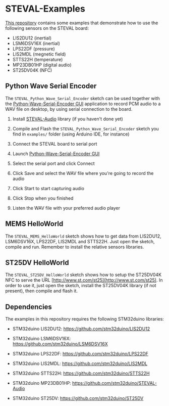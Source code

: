 # STEVAL-Examples

[This repository](https://github.com/stm32duino/STEVAL-Examples) contains some examples that demonstrate how to use the following sensors on the STEVAL board:

- LIS2DU12 (inertial)
- LSM6DSV16X (inertial)
- LPS22DF (pressure)
- LIS2MDL (megnetic field)
- STTS22H (temperature)
- MP23DB01HP (digital audio)
- ST25DV04K (NFC)

## Python Wave Serial Encoder

The `STEVAL_Python_Wave_Serial_Encoder` sketch can be used together with the [Python-Wave-Serial-Encoder GUI](https://github.com/stm32duino/Python-Wave-Serial-Encoder) application to record PCM audio to a WAV file on desktop, by using serial connection to the board.

1. Install [STEVAL-Audio](https://github.com/stm32duino/STEVAL-Audio) library (if you haven't done yet)

2. Compile and Flash the `STEVAL_Python_Wave_Serial_Encoder` sketch you find in `examples/` folder (using Arduino IDE, for instance)

3. Connect the STEVAL board to serial port

4. Launch [Python-Wave-Serial-Encoder GUI](https://github.com/stm32duino/Python-Wave-Serial-Encoder)

5. Select the serial port and click Connect

6. Click Save and select the WAV file where you're going to record the audio

7. Click Start to start capturing audio

8. Click Stop when you finished

9. Listen the WAV file with your preferred audio player

## MEMS HelloWorld

The `STEVAL_MEMS_HelloWorld` sketch shows how to get data from LIS2DU12, LSM6DSV16X, LPS22DF, LIS2MDL and STTS22H. Just open the sketch, compile and run. Remember to install the relative sensors libraries.

## ST25DV HelloWorld

The `STEVAL_ST25DV_HelloWorld` sketch shows how to setup the ST25DV04K NFC to serve the URL [http://www.st.com/st25](http://www.st.com/st25). In order to use it, just open the sketch, install the ST25DV04K library (if not present), then compile and flash it.

## Dependencies

The examples in this repository requires the following STM32duino libraries:

- STM32duino LIS2DU12: https://github.com/stm32duino/LIS2DU12

- STM32duino LSM6DSV16X: https://github.com/stm32duino/LSM6DSV16X

- STM32duino LPS22DF: https://github.com/stm32duino/LPS22DF

- STM32duino LIS2MDL: https://github.com/stm32duino/LIS2MDL

- STM32duino STTS22H: https://github.com/stm32duino/STTS22H

- STM32duino MP23DB01HP: https://github.com/stm32duino/STEVAL-Audio

- STM32duino ST25DV: https://github.com/stm32duino/ST25DV


